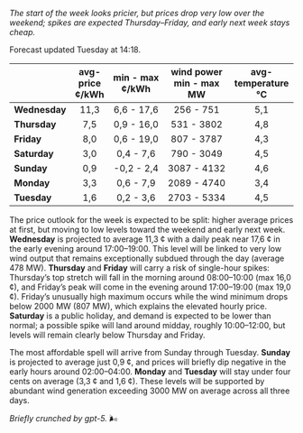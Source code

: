 *The start of the week looks pricier, but prices drop very low over the weekend; spikes are expected Thursday–Friday, and early next week stays cheap.*

Forecast updated Tuesday at 14:18.

|  | avg-<br>price<br>¢/kWh | min - max<br>¢/kWh | wind power<br>min - max<br>MW | avg-<br>temperature<br>°C |
|:-------------|:----------------:|:----------------:|:-------------:|:-------------:|
| **Wednesday** | 11,3 | 6,6 - 17,6 | 256 - 751 | 5,1 |
| **Thursday** | 7,5 | 0,9 - 16,0 | 531 - 3802 | 4,8 |
| **Friday** | 8,0 | 0,6 - 19,0 | 807 - 3787 | 4,3 |
| **Saturday** | 3,0 | 0,4 - 7,6 | 790 - 3049 | 4,5 |
| **Sunday** | 0,9 | -0,2 - 2,4 | 3087 - 4132 | 4,6 |
| **Monday** | 3,3 | 0,6 - 7,9 | 2089 - 4740 | 3,4 |
| **Tuesday** | 1,6 | 0,2 - 3,6 | 2703 - 5334 | 4,5 |

The price outlook for the week is expected to be split: higher average prices at first, but moving to low levels toward the weekend and early next week. **Wednesday** is projected to average 11,3 ¢ with a daily peak near 17,6 ¢ in the early evening around 17:00–19:00. This level will be linked to very low wind output that remains exceptionally subdued through the day (average 478 MW). **Thursday** and **Friday** will carry a risk of single-hour spikes: Thursday’s top stretch will fall in the morning around 08:00–10:00 (max 16,0 ¢), and Friday’s peak will come in the evening around 17:00–19:00 (max 19,0 ¢). Friday’s unusually high maximum occurs while the wind minimum drops below 2000 MW (807 MW), which explains the elevated hourly price. **Saturday** is a public holiday, and demand is expected to be lower than normal; a possible spike will land around midday, roughly 10:00–12:00, but levels will remain clearly below Thursday and Friday.

The most affordable spell will arrive from Sunday through Tuesday. **Sunday** is projected to average just 0,9 ¢, and prices will briefly dip negative in the early hours around 02:00–04:00. **Monday** and **Tuesday** will stay under four cents on average (3,3 ¢ and 1,6 ¢). These levels will be supported by abundant wind generation exceeding 3000 MW on average across all three days.

*Briefly crunched by gpt-5.* 🌬️
